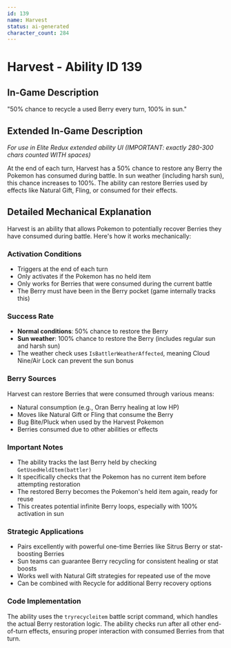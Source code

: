 ```yaml
---
id: 139
name: Harvest
status: ai-generated
character_count: 284
---
```


# Harvest - Ability ID 139

## In-Game Description
"50% chance to recycle a used Berry every turn, 100% in sun."

## Extended In-Game Description
*For use in Elite Redux extended ability UI (IMPORTANT: exactly 280-300 chars counted WITH spaces)*

At the end of each turn, Harvest has a 50% chance to restore any Berry the Pokemon has consumed during battle. In sun weather (including harsh sun), this chance increases to 100%. The ability can restore Berries used by effects like Natural Gift, Fling, or consumed for their effects.

## Detailed Mechanical Explanation

Harvest is an ability that allows Pokemon to potentially recover Berries they have consumed during battle. Here's how it works mechanically:

### Activation Conditions
- Triggers at the end of each turn
- Only activates if the Pokemon has no held item
- Only works for Berries that were consumed during the current battle
- The Berry must have been in the Berry pocket (game internally tracks this)

### Success Rate
- **Normal conditions**: 50% chance to restore the Berry
- **Sun weather**: 100% chance to restore the Berry (includes regular sun and harsh sun)
- The weather check uses `IsBattlerWeatherAffected`, meaning Cloud Nine/Air Lock can prevent the sun bonus

### Berry Sources
Harvest can restore Berries that were consumed through various means:
- Natural consumption (e.g., Oran Berry healing at low HP)
- Moves like Natural Gift or Fling that consume the Berry
- Bug Bite/Pluck when used by the Harvest Pokemon
- Berries consumed due to other abilities or effects

### Important Notes
- The ability tracks the last Berry held by checking `GetUsedHeldItem(battler)`
- It specifically checks that the Pokemon has no current item before attempting restoration
- The restored Berry becomes the Pokemon's held item again, ready for reuse
- This creates potential infinite Berry loops, especially with 100% activation in sun

### Strategic Applications
- Pairs excellently with powerful one-time Berries like Sitrus Berry or stat-boosting Berries
- Sun teams can guarantee Berry recycling for consistent healing or stat boosts
- Works well with Natural Gift strategies for repeated use of the move
- Can be combined with Recycle for additional Berry recovery options

### Code Implementation
The ability uses the `tryrecycleitem` battle script command, which handles the actual Berry restoration logic. The ability checks run after all other end-of-turn effects, ensuring proper interaction with consumed Berries from that turn.